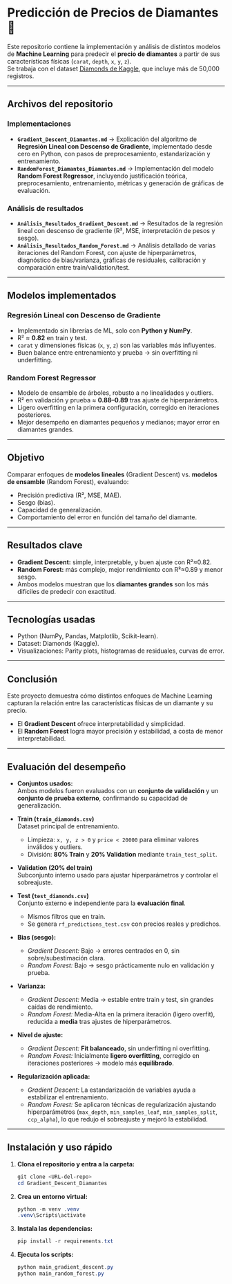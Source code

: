 # Predicción de Precios de Diamantes 💎

Este repositorio contiene la implementación y análisis de distintos modelos de **Machine Learning** para predecir el **precio de diamantes** a partir de sus características físicas (`carat`, `depth`, `x`, `y`, `z`).  
Se trabaja con el dataset [Diamonds de Kaggle](https://www.kaggle.com/datasets/shivam2503/diamonds), que incluye más de 50,000 registros.

---

## Archivos del repositorio

### Implementaciones
- **`Gradient_Descent_Diamantes.md`** → Explicación del algoritmo de **Regresión Lineal con Descenso de Gradiente**, implementado desde cero en Python, con pasos de preprocesamiento, estandarización y entrenamiento.  
- **`RandomForest_Diamantes_Diamantes.md`** → Implementación del modelo **Random Forest Regressor**, incluyendo justificación teórica, preprocesamiento, entrenamiento, métricas y generación de gráficas de evaluación.  

### Análisis de resultados
- **`Análisis_Resultados_Gradient_Descent.md`** → Resultados de la regresión lineal con descenso de gradiente (R², MSE, interpretación de pesos y sesgo).  
- **`Análisis_Resultados_Random_Forest.md`** → Análisis detallado de varias iteraciones del Random Forest, con ajuste de hiperparámetros, diagnóstico de bias/varianza, gráficas de residuales, calibración y comparación entre train/validation/test.  

---

## Modelos implementados

### Regresión Lineal con Descenso de Gradiente
- Implementado sin librerías de ML, solo con **Python y NumPy**.  
- R² ≈ **0.82** en train y test.  
- `carat` y dimensiones físicas (`x`, `y`, `z`) son las variables más influyentes.  
- Buen balance entre entrenamiento y prueba → sin overfitting ni underfitting.

### Random Forest Regressor
- Modelo de ensamble de árboles, robusto a no linealidades y outliers.  
- R² en validación y prueba ≈ **0.88–0.89** tras ajuste de hiperparámetros.  
- Ligero overfitting en la primera configuración, corregido en iteraciones posteriores.  
- Mejor desempeño en diamantes pequeños y medianos; mayor error en diamantes grandes.  

---

## Objetivo
Comparar enfoques de **modelos lineales** (Gradient Descent) vs. **modelos de ensamble** (Random Forest), evaluando:
- Precisión predictiva (R², MSE, MAE).
- Sesgo (bias).
- Capacidad de generalización.  
- Comportamiento del error en función del tamaño del diamante.

---

## Resultados clave
- **Gradient Descent:** simple, interpretable, y buen ajuste con R²≈0.82.  
- **Random Forest:** más complejo, mejor rendimiento con R²≈0.89 y menor sesgo.  
- Ambos modelos muestran que los **diamantes grandes** son los más difíciles de predecir con exactitud.  

---

## Tecnologías usadas
- Python (NumPy, Pandas, Matplotlib, Scikit-learn).  
- Dataset: Diamonds (Kaggle).  
- Visualizaciones: Parity plots, histogramas de residuales, curvas de error.  

---

## Conclusión
Este proyecto demuestra cómo distintos enfoques de Machine Learning capturan la relación entre las características físicas de un diamante y su precio.  
- El **Gradient Descent** ofrece interpretabilidad y simplicidad.  
- El **Random Forest** logra mayor precisión y estabilidad, a costa de menor interpretabilidad.  

---

## Evaluación del desempeño

- **Conjuntos usados:**  
Ambos modelos fueron evaluados con un **conjunto de validación** y un **conjunto de prueba externo**, confirmando su capacidad de generalización.

- **Train (`train_diamonds.csv`)**  
  Dataset principal de entrenamiento.  
  - Limpieza: `x, y, z > 0` y `price < 20000` para eliminar valores inválidos y outliers.  
  - División: **80% Train** y **20% Validation** mediante `train_test_split`.  

- **Validation (20% del train)**  
  Subconjunto interno usado para ajustar hiperparámetros y controlar el sobreajuste.  

- **Test (`test_diamonds.csv`)**  
  Conjunto externo e independiente para la **evaluación final**.  
  - Mismos filtros que en train.  
  - Se genera `rf_predictions_test.csv` con precios reales y predichos.  
  

- **Bias (sesgo):**  
  - *Gradient Descent:* Bajo → errores centrados en 0, sin sobre/subestimación clara.  
  - *Random Forest:* Bajo → sesgo prácticamente nulo en validación y prueba.  

- **Varianza:**  
  - *Gradient Descent:* Media → estable entre train y test, sin grandes caídas de rendimiento.  
  - *Random Forest:* Media-Alta en la primera iteración (ligero overfit), reducida a **media** tras ajustes de hiperparámetros.  

- **Nivel de ajuste:**  
  - *Gradient Descent:* **Fit balanceado**, sin underfitting ni overfitting.  
  - *Random Forest:* Inicialmente **ligero overfitting**, corregido en iteraciones posteriores → modelo más **equilibrado**.  

- **Regularización aplicada:**  
  - *Gradient Descent:* La estandarización de variables ayuda a estabilizar el entrenamiento.  
  - *Random Forest:* Se aplicaron técnicas de regularización ajustando hiperparámetros (`max_depth`, `min_samples_leaf`, `min_samples_split`, `ccp_alpha`), lo que redujo el sobreajuste y mejoró la estabilidad.
 
---

## Instalación y uso rápido

1. **Clona el repositorio y entra a la carpeta:**
   ```powershell
   git clone <URL-del-repo>
   cd Gradient_Descent_Diamantes
   ```

2. **Crea un entorno virtual:**
   ```powershell
   python -m venv .venv
   .venv\Scripts\activate
   ```

3. **Instala las dependencias:**
   ```powershell
   pip install -r requirements.txt
   ```

4. **Ejecuta los scripts:**
   ```powershell
   python main_gradient_descent.py
   python main_random_forest.py
   ```
